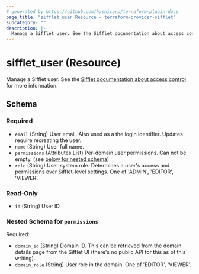 ```yaml
---
# generated by https://github.com/hashicorp/terraform-plugin-docs
page_title: "sifflet_user Resource - terraform-provider-sifflet"
subcategory: ""
description: |-
  Manage a Sifflet user. See the Sifflet documentation about access control https://docs.siffletdata.com/docs/access-control for more information.
---
```


# sifflet_user (Resource)

Manage a Sifflet user. See the [Sifflet documentation about access control](https://docs.siffletdata.com/docs/access-control) for more information.



<!-- schema generated by tfplugindocs -->
## Schema

### Required

- `email` (String) User email. Also used as a the login identifier. Updates require recreating the user.
- `name` (String) User full name.
- `permissions` (Attributes List) Per-domain user permissions. Can not be empty. (see [below for nested schema](#nestedatt--permissions))
- `role` (String) User system role. Determines a user's access and permissions over Sifflet-level settings. One of 'ADMIN', 'EDITOR', 'VIEWER'.

### Read-Only

- `id` (String) User ID.

<a id="nestedatt--permissions"></a>
### Nested Schema for `permissions`

Required:

- `domain_id` (String) Domain ID. This can be retrieved from the domain details page from the Sifflet UI (there's no public API for this as of this writing).
- `domain_role` (String) User role in the domain. One of 'EDITOR', 'VIEWER'.

